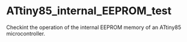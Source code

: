 # ATtiny85_internal_EEPROM_test
Checkint the operation of the internal EEPROM memory of an ATtiny85 microcontroller.
